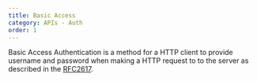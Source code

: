 ```yaml
---
title: Basic Access
category: APIs - Auth
order: 1
---
```


Basic Access Authentication is a method for a HTTP client to provide username and password when making a HTTP request to to the server as described in the [RFC2617](https://tools.ietf.org/html/rfc2617).